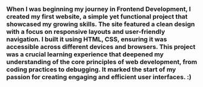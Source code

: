 ### When I was beginning my journey in Frontend Development, I created my first website, a simple yet functional project that showcased my growing skills. The site featured a clean design with a focus on responsive layouts and user-friendly navigation. I built it using HTML, CSS, ensuring it was accessible across different devices and browsers. This project was a crucial learning experience that deepened my understanding of the core principles of web development, from coding practices to debugging. It marked the start of my passion for creating engaging and efficient user interfaces. :)
